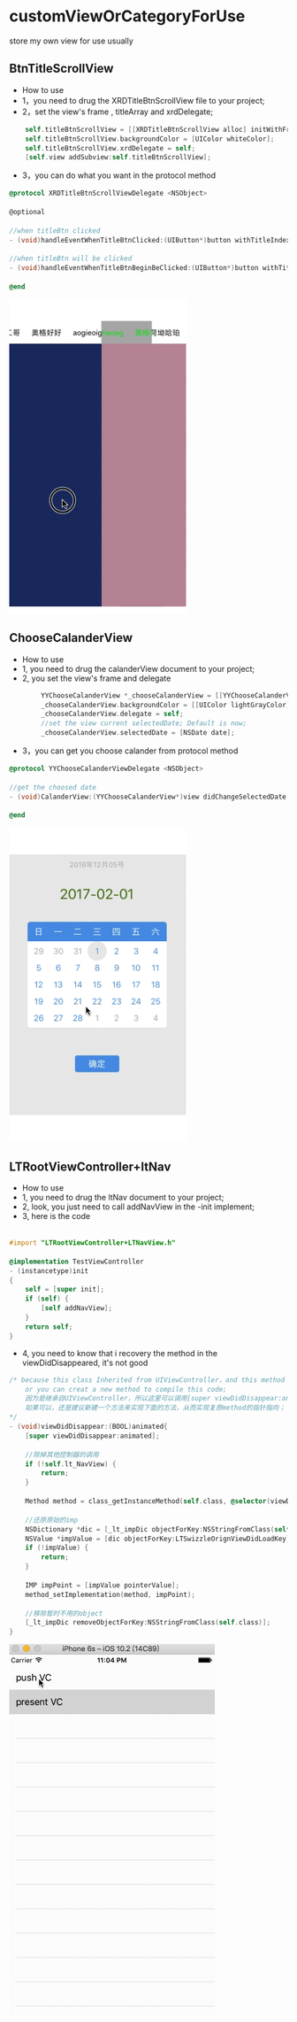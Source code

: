 # customViewOrCategoryForUse
store my own view for use usually

## BtnTitleScrollView

- How to use
- 1，you need to drug the XRDTitleBtnScrollView file to your project;
- 2，set the view's frame , titleArray and xrdDelegate;

```objective-c
    self.titleBtnScrollView = [[XRDTitleBtnScrollView alloc] initWithFrame:CGRectMake(0, 0, SCREEN_WIDTH, 45) withTitleArray:self.titleArray withFontSize:16];
    self.titleBtnScrollView.backgroundColor = [UIColor whiteColor];
    self.titleBtnScrollView.xrdDelegate = self;
    [self.view addSubview:self.titleBtnScrollView];
```

- 3，you can do what you want in the protocol method

```objective-c
@protocol XRDTitleBtnScrollViewDelegate <NSObject>

@optional

//when titleBtn clicked
- (void)handleEventWhenTitleBtnClicked:(UIButton*)button withTitleIndex:(NSInteger)titleIndex;

//when titleBtn will be clicked
- (void)handleEventWhenTitleBtnBeginBeClicked:(UIButton*)button withTitleIndex:(NSInteger)titleIndex;

@end
```

![image](https://github.com/YYXuelangwang/customViewOrCategoryForUse/blob/master/titleBtnMovie.gif)

## ChooseCalanderView

- How to use
- 1, you need to drug the calanderView document to your project;
- 2, you set the view's frame and delegate 

```objective-c
        YYChooseCalanderView *_chooseCalanderView = [[YYChooseCalanderView alloc] initWithFrame:self.view.bounds];
        _chooseCalanderView.backgroundColor = [[UIColor lightGrayColor] colorWithAlphaComponent:0.3];
        _chooseCalanderView.delegate = self;
        //set the view current selectedDate; Default is now;
        _chooseCalanderView.selectedDate = [NSDate date]; 
```

- 3，you can get you choose calander from protocol method

```objective-c
@protocol YYChooseCalanderViewDelegate <NSObject>

//get the choosed date
- (void)CalanderView:(YYChooseCalanderView*)view didChangeSelectedDate:(NSDate*)selectedDate;

@end
```
![image](https://github.com/YYXuelangwang/customViewOrCategoryForUse/blob/master/chooseCalanderView.gif)

## LTRootViewController+ltNav

- How to use 
- 1, you need to drug the ltNav document to your project;
- 2, look,  you just need to call addNavView in the -init implement;
- 3, here is the code

```objective-c

#import "LTRootViewController+LTNavView.h"

@implementation TestViewController
- (instancetype)init
{
    self = [super init];
    if (self) {
        [self addNavView];
    }
    return self;
}
```
- 4, you need to know that i recovery the method in the viewDidDisappeared, it's not good

```objective-c
/* because this class Inherited from UIViewController，and this method will cover the code from LTRootViewController;
    or you can creat a new method to compile this code;
    因为是继承自UIViewController，所以这里可以调用[super viewDidDisappear:animated]; 还有，这样写了后，会覆盖原类的相关方法
    如果可以，还是建议新建一个方法来实现下面的方法，从而实现复原method的指针指向；
*/
- (void)viewDidDisappear:(BOOL)animated{
    [super viewDidDisappear:animated];
    
    //除掉其他控制器的调用
    if (!self.lt_NavView) {
        return;
    }
    
    Method method = class_getInstanceMethod(self.class, @selector(viewDidLoad));
    
    //还原原始的imp
    NSDictionary *dic = [_lt_impDic objectForKey:NSStringFromClass(self.class)];
    NSValue *impValue = [dic objectForKey:LTSwizzleOrignViewDidLoadKey];
    if (!impValue) {
        return;
    }
    
    IMP impPoint = [impValue pointerValue];
    method_setImplementation(method, impPoint);
    
    //移除暂时不用的object
    [_lt_impDic removeObjectForKey:NSStringFromClass(self.class)];
}
```
![image](https://github.com/YYXuelangwang/customViewOrCategoryForUse/blob/master/LTNav/ltNav.gif)
